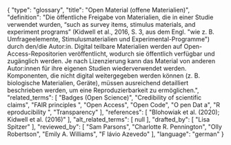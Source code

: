 {
    "type": "glossary",
    "title": "Open Material (offene Materialien)",
    "definition": "Die öffentliche Freigabe von Materialien, die in einer Studie verwendet wurden, “such as survey items, stimulus materials, and experiment programs” (Kidwell et al., 2016, S. 3, aus dem Engl. \"wie z. B. Umfrageelemente, Stimulusmaterialien und Experimental-Programme\") durch den/die Autor:in. Digital teilbare Materialien werden auf Open-Access-Repositorien veröffentlicht, wodurch sie öffentlich verfügbar und zugänglich werden. Je nach Lizenzierung kann das Material von anderen Autor:innen für ihre eigenen Studien wiederverwendet werden. Komponenten, die nicht digital weitergegeben werden können (z. B. biologische Materialien, Geräte), müssen ausreichend detailliert beschrieben werden, um eine Reproduzierbarkeit zu ermöglichen.",
    "related_terms": [
        "Badges (Open Science)",
        "Credibility of scientific claims",
        "FAIR principles ",
        "Open Access",
        "Open Code",
        "O pen Dat a",
        "R eproducibility ",
        "Transparency"
    ],
    "references": [
        "Blohowiak et al. (2020); Kidwell et al. (2016)"
    ],
    "alt_related_terms": [
        null
    ],
    "drafted_by": [
        "Lisa Spitzer"
    ],
    "reviewed_by": [
        "Sam Parsons",
        "Charlotte R. Pennington",
        "Olly Robertson",
        "Emily A. Williams",
        "F lávio Azevedo"
    ],
    "language": "german"
}
